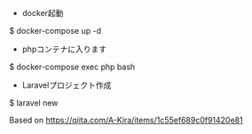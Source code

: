 + docker起動

$ docker-compose up -d

+ phpコンテナに入ります

$ docker-compose exec php bash

+ Laravelプロジェクト作成

$ laravel new

Based on
https://qiita.com/A-Kira/items/1c55ef689c0f91420e81

